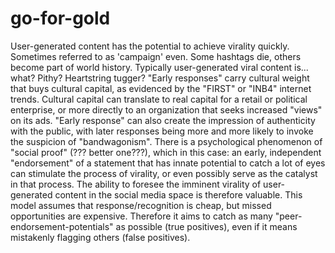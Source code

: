 # go-for-gold

User-generated content has the potential to achieve virality quickly. 
Sometimes referred to as 'campaign' even. Some hashtags die, others become part of world history. 
Typically user-generated viral content is... what? Pithy? Heartstring tugger?
"Early responses" carry cultural weight that buys cultural capital, as evidenced by the "FIRST" or "INB4" internet trends. Cultural capital can translate to real capital for a retail or political enterprise, or more directly to an organization that seeks increased "views" on its ads.
"Early response" can also create the impression of authenticity with the public, with later responses being more and more likely to invoke the suspicion of "bandwagonism".
There is a psychological phenomenon of "social proof" (??? better one???), which in this case: an early, independent "endorsement" of a statement that has innate potential to catch a lot of eyes can stimulate the process of virality, or even possibly serve as the catalyst in that process.
The ability to foresee the imminent virality of user-generated content in the social media space is therefore valuable.
This model assumes that response/recognition is cheap, but missed opportunities are expensive. Therefore it aims to catch as many "peer-endorsement-potentials" as possible (true positives), even if it means mistakenly flagging others (false positives).